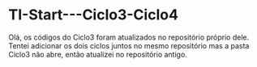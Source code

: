 # TI-Start---Ciclo3-Ciclo4
Olá, os códigos do Ciclo3 foram atualizados no repositório próprio dele. 
Tentei adicionar os dois ciclos juntos no mesmo repositório mas a pasta Ciclo3 não abre, então atualizei no repositório antigo.
